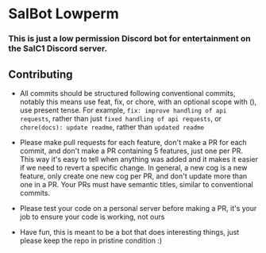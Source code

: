 # SalBot Lowperm

### This is just a low permission Discord bot for entertainment on the SalC1 Discord server.

## Contributing

- All commits should be structured following conventional commits, notably this means use feat, fix, or chore, with an optional scope with (), use present tense. For example, `fix: improve handling of api requests`, rather than just `fixed handling of api requests`, or `chore(docs): update readme`, rather than `updated readme`

- Please make pull requests for each feature, don't make a PR for each commit, and don't make a PR containing 5 features, just one per PR. This way it's easy to tell when anything was added and it makes it easier if we need to revert a specific change. In general, a new cog is a new feature, only create one new cog per PR, and don't update more than one in a PR. Your PRs must have semantic titles, similar to conventional commits.

- Please test your code on a personal server before making a PR, it's your job to ensure your code is working, not ours

- Have fun, this is meant to be a bot that does interesting things, just please keep the repo in pristine condition :)